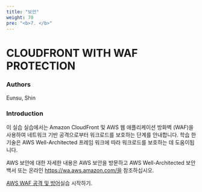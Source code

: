 ```yaml
---
title: "보안"
weight: 70
pre: "<b>7. </b>"
---
```

# CLOUDFRONT WITH WAF PROTECTION

### Authors
Eunsu, Shin

### Introduction
이 실습 실습에서는 Amazon CloudFront 및 AWS 웹 애플리케이션 방화벽 (WAF)을 사용하여 네트워크 기반 공격으로부터 워크로드를 보호하는 단계를 안내합니다. 학습 한 기술은 AWS Well-Architected 프레임 워크에 따라 워크로드를 보호하는 데 도움이됩니다.

AWS 보안에 대한 자세한 내용은 AWS 보안을 방문하고 AWS Well-Architected 보안 백서 또는 온라인 https://wa.aws.amazon.com/을 참조하십시오. 

[AWS WAF 공격 및 방어](https://sessin.github.io/awswafhol/)실습 시작하기.
